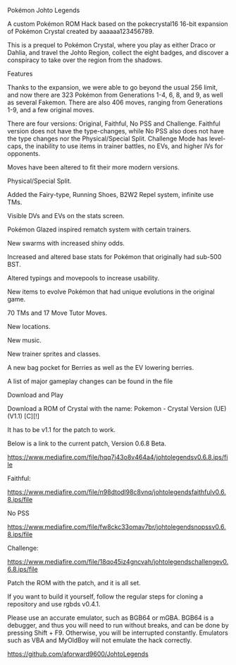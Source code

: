 Pokémon Johto Legends

A custom Pokémon ROM Hack based on the pokecrystal16 16-bit expansion
of Pokémon Crystal created by aaaaaa123456789.

This is a prequel to Pokémon Crystal, where you play as either Draco or
Dahlia, and travel the Johto Region, collect the eight badges, and discover
a conspiracy to take over the region from the shadows.


Features

Thanks to the expansion, we were able to go beyond the usual 256 limit, and
now there are 323 Pokémon from Generations 1-4, 6, 8, and 9, as well as several
Fakemon. There are also 406 moves, ranging from Generations 1-9, and a few
original moves.

There are four versions: Original, Faithful, No PSS and Challenge. Faithful version
does not have the type-changes, while No PSS also does not have the type changes
nor the Physical/Special Split. Challenge Mode has level-caps, the inability to use items in trainer battles, no EVs,
and higher IVs for opponents.

Moves have been altered to fit their more modern versions.

Physical/Special Split.

Added the Fairy-type, Running Shoes, B2W2 Repel system, infinite use TMs.

Visible DVs and EVs on the stats screen.

Pokémon Glazed inspired rematch system with certain trainers.

New swarms with increased shiny odds.

Increased and altered base stats for Pokémon that originally had sub-500 BST.

Altered typings and movepools to increase usability.

New items to evolve Pokémon that had unique evolutions in the original
game.

70 TMs and 17 Move Tutor Moves.

New locations.

New music.

New trainer sprites and classes.

A new bag pocket for Berries as well as the EV lowering berries.

A list of major gameplay changes can be found in the file 



Download and Play

Download a ROM of Crystal with the name: Pokemon - Crystal Version (UE) (V1.1) [C][!]

It has to be v1.1 for the patch to work.

Below is a link to the current patch, Version 0.6.8 Beta.

https://www.mediafire.com/file/hqq7j43o8v464a4/johtolegendsv0.6.8.ips/file

Faithful:

https://www.mediafire.com/file/n98dtodl98c8vnq/johtolegendsfaithfulv0.6.8.ips/file

No PSS

https://www.mediafire.com/file/fw8ckc33omav7br/johtolegendsnopssv0.6.8.ips/file

Challenge:

https://www.mediafire.com/file/18qo45iz4gncvah/johtolegendschallengev0.6.8.ips/file

Patch the ROM with the patch, and it is all set.

If you want to build it yourself, follow the regular steps for cloning a repository
and use rgbds v0.4.1.

Please use an accurate emulator, such as BGB64 or mGBA. BGB64 is a debugger, and
thus you will need to run without breaks, and can be done by pressing
Shift + F9. Otherwise, you will be interrupted constantly. Emulators such as
VBA and MyOldBoy will not emulate the hack correctly.

https://github.com/aforward9600/JohtoLegends

